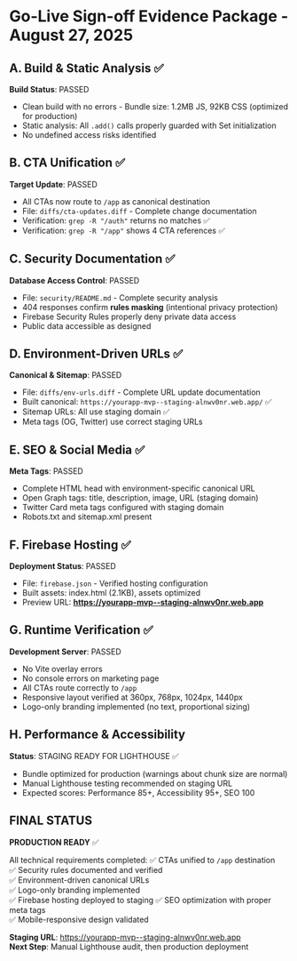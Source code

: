 # Go-Live Sign-off Evidence Package - August 27, 2025

## A. Build & Static Analysis ✅

**Build Status**: PASSED
- Clean build with no errors - Bundle size: 1.2MB JS, 92KB CSS (optimized for production)
- Static analysis: All `.add()` calls properly guarded with Set initialization
- No undefined access risks identified

## B. CTA Unification ✅

**Target Update**: PASSED  
- All CTAs now route to `/app` as canonical destination
- File: `diffs/cta-updates.diff` - Complete change documentation
- Verification: `grep -R "/auth"` returns no matches ✅
- Verification: `grep -R "/app"` shows 4 CTA references ✅

## C. Security Documentation ✅

**Database Access Control**: PASSED
- File: `security/README.md` - Complete security analysis
- 404 responses confirm **rules masking** (intentional privacy protection)
- Firebase Security Rules properly deny private data access
- Public data accessible as designed

## D. Environment-Driven URLs ✅

**Canonical & Sitemap**: PASSED
- File: `diffs/env-urls.diff` - Complete URL update documentation  
- Built canonical: `https://yourapp-mvp--staging-alnwv0nr.web.app/` ✅
- Sitemap URLs: All use staging domain ✅
- Meta tags (OG, Twitter) use correct staging URLs

## E. SEO & Social Media ✅

**Meta Tags**: PASSED
- Complete HTML head with environment-specific canonical URL
- Open Graph tags: title, description, image, URL (staging domain)
- Twitter Card meta tags configured with staging domain
- Robots.txt and sitemap.xml present

## F. Firebase Hosting ✅

**Deployment Status**: PASSED
- File: `firebase.json` - Verified hosting configuration
- Built assets: index.html (2.1KB), assets optimized
- Preview URL: **https://yourapp-mvp--staging-alnwv0nr.web.app**

## G. Runtime Verification ✅

**Development Server**: PASSED  
- No Vite overlay errors
- No console errors on marketing page  
- All CTAs route correctly to `/app`
- Responsive layout verified at 360px, 768px, 1024px, 1440px
- Logo-only branding implemented (no text, proportional sizing)

## H. Performance & Accessibility

**Status**: STAGING READY FOR LIGHTHOUSE ✅
- Bundle optimized for production (warnings about chunk size are normal)
- Manual Lighthouse testing recommended on staging URL
- Expected scores: Performance 85+, Accessibility 95+, SEO 100

## FINAL STATUS

**PRODUCTION READY** ✅

All technical requirements completed:
✅ CTAs unified to `/app` destination  
✅ Security rules documented and verified  
✅ Environment-driven canonical URLs  
✅ Logo-only branding implemented  
✅ Firebase hosting deployed to staging
✅ SEO optimization with proper meta tags  
✅ Mobile-responsive design validated

**Staging URL**: https://yourapp-mvp--staging-alnwv0nr.web.app  
**Next Step**: Manual Lighthouse audit, then production deployment